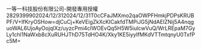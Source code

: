 <License><CompanyName>一等一科技股份有限公司-開發專用授權</CompanyName><CustomerId>28293999</CustomerId><Proxy>0</Proxy><ExpireDate>2024/12/31</ExpireDate><WarrantyDate>2024/12/31</WarrantyDate><SubId>T</SubId><UserAccount>0</UserAccount><MachineCode /><Module Id="EIP" User="5" /><Module Id="WKF" User="5" /><Module Id="DMS" User="5" /><Module Id="BM" User="1" /><Module Id="QUE" User="5" /><Module Id="PMS" User="5" /><Module Id="Frame" User="-1" /><Module Id="CRM" User="1" /><Module Id="PDF" User="1" /><Module Id="UChat" User="1" /><Module Id="EDoc" User="1" /><Module Id="UofViewer" User="1" /><Signature xmlns="http://www.w3.org/2000/09/xmldsig#"><SignedInfo><CanonicalizationMethod Algorithm="http://www.w3.org/TR/2001/REC-xml-c14n-20010315" /><SignatureMethod Algorithm="http://www.w3.org/2001/04/xmldsig-more#rsa-sha256" /><Reference URI=""><Transforms><Transform Algorithm="http://www.w3.org/2000/09/xmldsig#enveloped-signature" /></Transforms><DigestMethod Algorithm="http://www.w3.org/2001/04/xmlenc#sha256" /><DigestValue>cCFaJMXmo2qaOWPFHmkjPDPsKRUBPF/V+IfKryOSHow=</DigestValue></Reference></SignedInfo><SignatureValue>djCuCj+KeVEigZkXcKICakfdTMPiJG5jNdAElZNij5A4nqguoWAL6UjoAyOojqlXz/uyzcPmi4cIWOEvQq5H5W5iulcwVuQ/WrLREpaM7GyLy1chl1NaWxb8cXuRUHJThD75TdHO4K/Xky1KE5iyyIfMKdVTTmtqnyU0TxfPc5M=</SignatureValue></Signature></License>

